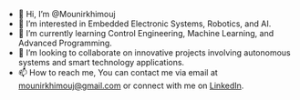 - 👋 Hi, I’m @Mounirkhimouj
- 👀 I’m interested in Embedded Electronic Systems, Robotics, and AI.
- 🌱 I’m currently learning Control Engineering, Machine Learning, and Advanced Programming.
- 💞️ I’m looking to collaborate on innovative projects involving autonomous systems and smart technology applications.
- 📫 How to reach me, You can contact me via email at mounirkhimouj@gmail.com or connect with me on [LinkedIn](https://www.linkedin.com/in/mounir-khimouj-aa2b09248/).

<!---
Mounirkhimouj/Mounirkhimouj is a ✨ special ✨ repository because its `README.md` (this file) appears on your GitHub profile.
You can click the Preview link to take a look at your changes.
--->
